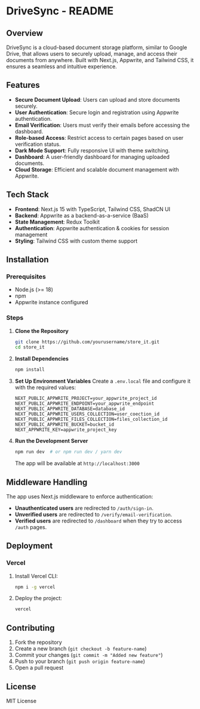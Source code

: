 # DriveSync - README

## Overview

DriveSync is a cloud-based document storage platform, similar to Google Drive, that allows users to securely upload, manage, and access their documents from anywhere. Built with Next.js, Appwrite, and Tailwind CSS, it ensures a seamless and intuitive experience.

## Features

- **Secure Document Upload**: Users can upload and store documents securely.
- **User Authentication**: Secure login and registration using Appwrite authentication.
- **Email Verification**: Users must verify their emails before accessing the dashboard.
- **Role-based Access**: Restrict access to certain pages based on user verification status.
- **Dark Mode Support**: Fully responsive UI with theme switching.
- **Dashboard**: A user-friendly dashboard for managing uploaded documents.
- **Cloud Storage**: Efficient and scalable document management with Appwrite.

## Tech Stack

- **Frontend**: Next.js 15 with TypeScript, Tailwind CSS, ShadCN UI
- **Backend**: Appwrite as a backend-as-a-service (BaaS)
- **State Management**: Redux Toolkit
- **Authentication**: Appwrite authentication & cookies for session management
- **Styling**: Tailwind CSS with custom theme support

## Installation

### Prerequisites

- Node.js (>= 18)
- npm
- Appwrite instance configured

### Steps

1. **Clone the Repository**

   ```sh
   git clone https://github.com/yourusername/store_it.git
   cd store_it
   ```

2. **Install Dependencies**

   ```sh
   npm install
   ```

3. **Set Up Environment Variables** Create a `.env.local` file and configure it with the required values:

   ```env
   NEXT_PUBLIC_APPWRITE_PROJECT=your_appwrite_project_id
   NEXT_PUBLIC_APPWRITE_ENDPOINT=your_appwrite_endpoint
   NEXT_PUBLIC_APPWRITE_DATABASE=database_id
   NEXT_PUBLIC_APPWRITE_USERS_COLLECTION=user_coection_id
   NEXT_PUBLIC_APPWRITE_FILES_COLLECTION=files_collection_id
   NEXT_PUBLIC_APPWRITE_BUCKET=bucket_id
   NEXT_APPWRITE_KEY=appwrite_project_key

   ```

4. **Run the Development Server**

   ```sh
   npm run dev  # or npm run dev / yarn dev
   ```

   The app will be available at `http://localhost:3000`

## Middleware Handling

The app uses Next.js middleware to enforce authentication:

- **Unauthenticated users** are redirected to `/auth/sign-in`.
- **Unverified users** are redirected to `/verify/email-verification`.
- **Verified users** are redirected to `/dashboard` when they try to access `/auth` pages.

## Deployment

### Vercel

1. Install Vercel CLI:
   ```sh
   npm i -g vercel
   ```
2. Deploy the project:
   ```sh
   vercel
   ```

## Contributing

1. Fork the repository
2. Create a new branch (`git checkout -b feature-name`)
3. Commit your changes (`git commit -m "Added new feature"`)
4. Push to your branch (`git push origin feature-name`)
5. Open a pull request

## License

MIT License
